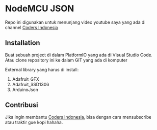 
# NodeMCU JSON

Repo ini digunakan untuk menunjang video youtube saya yang ada di channel
[Coders Indonesia](https://youtube.com/codersindonesia)

## Installation

Buat sebuah project di dalam PlatformIO yang ada di Visual Studio Code. Atau clone repository ini ke dalam GIT yang ada di komputer

External library yang harus di install:
1. Adafruit_GFX
2. Adafruit_SSD1306
3. ArduinoJson



## Contribusi
Jika ingin membantu [Coders Indonesia](https://youtube.com/codersindonesia), bisa dengan cara mensubscribe atau traktir gue kopi hahaha.